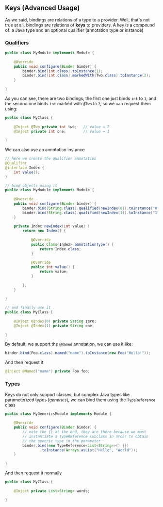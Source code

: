 ## Keys (Advanced Usage)

As we said, bindings are relations of a type to a provider. Well, that's not true at all,
bindings are relations of **keys** to providers. A key is a compound of: a Java type and
an optional qualifier (annotation type or instance)

### Qualifiers

```java
public class MyModule implements Module {
    
    @Override
    public void configure(Binder binder) {
        binder.bind(int.class).toInstance(1);
        binder.bind(int.class).markedWith(Two.class).toInstance(2);
    }
    
}
```

As you can see, there are two bindings, the first one just binds
`int` to `1`, and the second one binds `int` marked with `@Two`
to `2`, so we can request them using:

```java
public class MyClass {
    
    @Inject @Two private int two;   // value = 2
    @Inject private int one;        // value = 1
    
}
```

We can also use an annotation instance

```java
// here we create the qualifier annotation
@Qualifier
@interface Index {
    int value();
}

// bind objects using it
public class MyModule implements Module {
    
    @Override
    public void configure(Binder binder) {
        binder.bind(String.class).qualified(newIndex(0)).toInstance("0");
        binder.bind(String.class).qualified(newIndex(1)).toInstance("1");
    }
    
    private Index newIndex(int value) {
        return new Index() {
          
            @Override
            public Class<Index> annotationType() {
                return Index.class;
            }
            
            @Override
            public int value() {
                return value;
            }
            
        };
    }
    
}

// and finally use it
public class MyClass {
    
    @Inject @Index(0) private String zero;
    @Inject @Index(1) private String one;
    
}
```

By default, we support the `@Named` annotation, we can use it like:

```java
binder.bind(Foo.class).named("name").toInstance(new Foo("Hello!"));
```

And then request it

```java
@Inject @Named("name") private Foo foo;
```

### Types

Keys do not only support classes, but complex Java types like parameterized
types (*generics*), we can bind them using the `TypeReference` class

```java
public class MyGenericsModule implements Module {
    
    @Override
    public void configure(Binder binder) {
        // note the {} at the end, they are there because we must
        // instantiate a TypeReference subclass in order to obtain
        // the generic type in the parameter
        binder.bind(new TypeReference<List<String>>() {})
                .toInstance(Arrays.asList("Hello", "World"));
    }
    
}
```

And then request it normally

```java
public class MyClass {
    
    @Inject private List<String> words;
    
}
```
